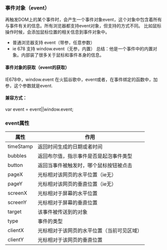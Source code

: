 ### 事件对象（event）
再触发DOM上的某个事件时，会产生一个事件对象event，这个对象中包含着所有与事件有关的信息。所有浏览器都支持event对象，但支持的方式不同。
比如鼠标操作时候，会添加鼠标位置的相关信息到事件对象中。
* 普通浏览器支持 event（带参，任意参数）
* ie 678 支持 window.event（无参，内置）
总结：他是一个事件中的内置对象。内部装了很多关于鼠标和事件本身的信息。

#### 事件对象的获取（event的获取）
IE678中，window.event
在火狐谷歌中，event或者，在事件绑定的函数中，加参，这个参数就是event.

#### 兼容方式：
var event = event||window.event;

### event属性

|属性|作用|
|--|--|
|timeStamp|返回时间生成的日期或者时间|
|bubbles|返回布尔值，指示事件是否是起泡事件类型|
|button|返回当事件被触发时，哪个鼠标按钮被点击|
|pageX|光标相对该网页的水平位置（ie无）|
|pageY|光标相对该网页的垂直位置（ie无）|
|screenX|光标相对于屏幕的水平位置|
|screenY|光标相对于屏幕的垂直位置|
|target|该事件被传送到的对象|
|type|事件的类型|
|clientX|光标相对于该网页的水平位置（当前可见区域）|
|clientY|光标相对于该网页的垂直位置|
